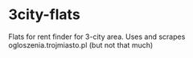 # 3city-flats
Flats for rent finder for 3-city area. Uses and scrapes ogloszenia.trojmiasto.pl (but not that much)
